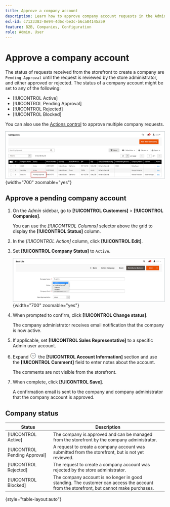 ```yaml
---
title: Approve a company account
description: Learn how to approve company account requests in the Admin.
exl-id: c7123383-0e94-4d6c-be3c-b6ca84145a59
feature: B2B, Companies, Configuration
role: Admin, User
---
```

# Approve a company account

The status of requests received from the storefront to create a company are `Pending Approval` until the request is reviewed by the store administrator, and either approved or rejected. The status of a company account might be set to any of the following:

- [!UICONTROL Active]
- [!UICONTROL Pending Approval]
- [!UICONTROL Rejected]
- [!UICONTROL Blocked]

You can also use the [Actions control](account-company-manage.md) to approve multiple company requests.

![Pending Approval](./assets/companies-pending-approval.png){width="700" zoomable="yes"}

## Approve a pending company account

1. On the _Admin_ sidebar, go to **[!UICONTROL Customers]** > **[!UICONTROL Companies]**.

   You can use the _[!UICONTROL Columns]_ selector above the grid to display the **[!UICONTROL Status]** column.

1. In the _[!UICONTROL Action]_ column, click **[!UICONTROL Edit]**.

1. Set **[!UICONTROL Company Status]** to `Active`.

   ![Set the company status](./assets/company-status-active.png){width="700" zoomable="yes"}

1. When prompted to confirm, click **[!UICONTROL Change status]**.

   The company administrator receives email notification that the company is now active.

1. If applicable, set **[!UICONTROL Sales Representative]** to a specific Admin user account.

1. Expand ![Expansion selector](../assets/icon-display-expand.png)  the **[!UICONTROL Account Information]** section and use the **[!UICONTROL Comment]** field to enter notes about the account.

   The comments are not visible from the storefront.

1. When complete, click **[!UICONTROL Save]**.

   A confirmation email is sent to the company and company administrator that the company account is approved.

## Company status

| Status           | Description                                                                                                                                |
|------------------|--------------------------------------------------------------------------------------------------------------------------------------------|
| [!UICONTROL Active] | The company is approved and can be managed from the storefront by the company administrator.                                               |
| [!UICONTROL Pending Approval] | A request to create a company account was submitted from the storefront, but is not yet reviewed.                                          |
| [!UICONTROL Rejected] | The request to create a company account was rejected by the store administrator.                                                           |
| [!UICONTROL Blocked]| The company account is no longer in good standing. The customer can access the account from the storefront, but cannot make purchases. |

{style="table-layout:auto"}
